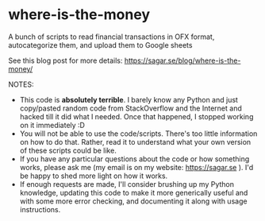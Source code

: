 # where-is-the-money
A bunch of scripts to read financial transactions in OFX format, autocategorize them, and upload them to Google sheets

See this blog post for more details: https://sagar.se/blog/where-is-the-money/

NOTES:

- This code is **absolutely terrible**. I barely know any Python and just copy/pasted random code from StackOverflow and the Internet and hacked till it did what I needed. Once that happened, I stopped working on it immediately :D
- You will not be able to use the code/scripts. There's too little information on how to do that. Rather, read it to understand what your own version of these scripts could be like.
- If you have any particular questions about the code or how something works, please ask me (my email is on my website: https://sagar.se ). I'd be happy to shed more light on how it works.
- If enough requests are made, I'll consider brushing up my Python knowledge, updating this code to make it more generically useful and with some more error checking, and documenting it along with usage instructions. 
